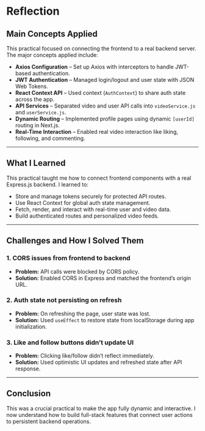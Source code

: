 # Reflection

## Main Concepts Applied

This practical focused on connecting the frontend to a real backend server. The major concepts applied include:

- **Axios Configuration** – Set up Axios with interceptors to handle JWT-based authentication.
- **JWT Authentication** – Managed login/logout and user state with JSON Web Tokens.
- **React Context API** – Used context (`AuthContext`) to share auth state across the app.
- **API Services** – Separated video and user API calls into `videoService.js` and `userService.js`.
- **Dynamic Routing** – Implemented profile pages using dynamic `[userId]` routing in Next.js.
- **Real-Time Interaction** – Enabled real video interaction like liking, following, and commenting.

---

## What I Learned

This practical taught me how to connect frontend components with a real Express.js backend. I learned to:

- Store and manage tokens securely for protected API routes.
- Use React Context for global auth state management.
- Fetch, render, and interact with real-time user and video data.
- Build authenticated routes and personalized video feeds.

---

## Challenges and How I Solved Them

### 1. CORS issues from frontend to backend
- **Problem:** API calls were blocked by CORS policy.
- **Solution:** Enabled CORS in Express and matched the frontend’s origin URL.

### 2. Auth state not persisting on refresh
- **Problem:** On refreshing the page, user state was lost.
- **Solution:** Used `useEffect` to restore state from localStorage during app initialization.

### 3. Like and follow buttons didn’t update UI
- **Problem:** Clicking like/follow didn’t reflect immediately.
- **Solution:** Used optimistic UI updates and refreshed state after API response.

---

## Conclusion

This was a crucial practical to make the app fully dynamic and interactive. I now understand how to build full-stack features that connect user actions to persistent backend operations.